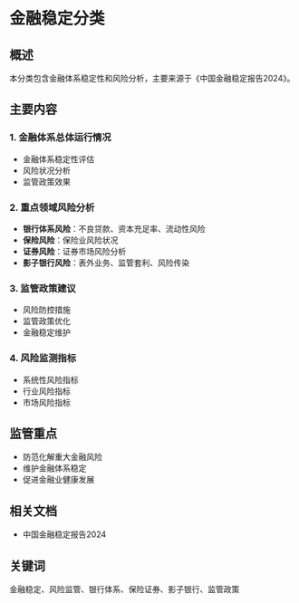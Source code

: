 # 金融稳定分类

## 概述
本分类包含金融体系稳定性和风险分析，主要来源于《中国金融稳定报告2024》。

## 主要内容

### 1. 金融体系总体运行情况
- 金融体系稳定性评估
- 风险状况分析
- 监管政策效果

### 2. 重点领域风险分析
- **银行体系风险**：不良贷款、资本充足率、流动性风险
- **保险风险**：保险业风险状况
- **证券风险**：证券市场风险分析
- **影子银行风险**：表外业务、监管套利、风险传染

### 3. 监管政策建议
- 风险防控措施
- 监管政策优化
- 金融稳定维护

### 4. 风险监测指标
- 系统性风险指标
- 行业风险指标
- 市场风险指标

## 监管重点
- 防范化解重大金融风险
- 维护金融体系稳定
- 促进金融业健康发展

## 相关文档
- 中国金融稳定报告2024

## 关键词
金融稳定、风险监管、银行体系、保险证券、影子银行、监管政策 